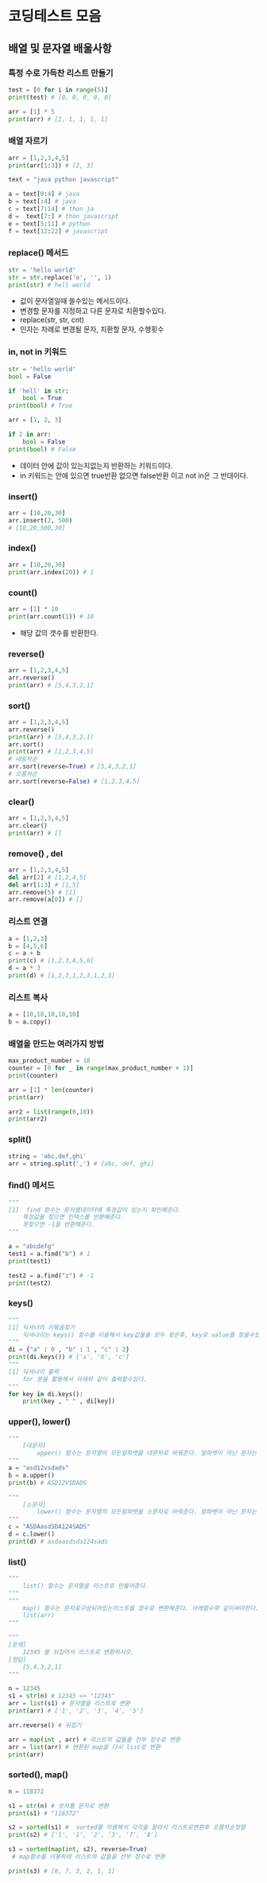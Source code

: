 # 코딩테스트 모음

## 배열 및 문자열 배울사항

### 특정 수로 가득찬 리스트 만들기

```python
test = [0 for i in range(5)]
print(test) # [0, 0, 0, 0, 0]

arr = [1] * 5
print(arr) # [1, 1, 1, 1, 1]
```

### 배열 자르기

```python
arr = [1,2,3,4,5]
print(arr[1:3]) # [2, 3]

text = "java python javascript"

a = text[0:4] # java   
b = text[:4] # java
c = text[7:14] # thon ja
d =  text[7:] # thon javascript
e = text[5:11] # python
f = text[12:22] # javascript
```

### replace() 메서드

```python
str = 'hello world'
str = str.replace('o', '', 1)
print(str) # hell world
```
- 값이 문자열일때 쓸수있는 메서드이다.
- 변경할 문자를 지정하고 다른 문자로 치환할수있다.
- replace(str, str, cnt)
- 인자는 차례로 변경될 문자, 치환할 문자, 수행횟수

### in, not in 키워드

```python
str = 'hello world'
bool = False

if 'hell' in str:
    bool = True
print(bool) # True

arr = [1, 2, 3]

if 2 in arr:
    bool = False
print(bool) # False
```
- 데이터 안에 값이 있는지없는지 반환하는 키워드이다.
- in 키워드는 안에 있으면 true반환 없으면 false반환 이고 not in은 그 반대이다.

### insert()

```python
arr = [10,20,30]
arr.insert(2, 500)
# [10,20,500,30]
```

### index()

```python
arr = [10,20,30]
print(arr.index(20)) # 1
```

### count()
```python
arr = [1] * 10
print(arr.count(1)) # 10
```

- 해당 값의 갯수를 반환한다.

### reverse()
```python
arr = [1,2,3,4,5]
arr.reverse()
print(arr) # [5,4,3,2,1]
```

### sort()
```python
arr = [1,2,3,4,5]
arr.reverse()
print(arr) # [5,4,3,2,1]
arr.sort()
print(arr) # [1,2,3,4,5]
# 내림차순
arr.sort(reverse=True) # [5,4,3,2,1]
# 오름차순
arr.sort(reverse=False) # [1,2,3,4,5]
```

### clear()
```python
arr = [1,2,3,4,5]
arr.clear()
print(arr) # []
```

### remove() , del

```python
arr = [1,2,3,4,5]
del arr[2] # [1,2,4,5]
del arr[1:3] # [1,5]
arr.remove(5) # [1]
arr.remove(a[0]) # []
```

### 리스트 연결

```python
a = [1,2,3]
b = [4,5,6]
c = a + b
print(c) # [1,2,3,4,5,6]
d = a * 3
print(d) # [1,2,3,1,2,3,1,2,3]
```

### 리스트 복사

```python
a = [10,10,10,10,10]
b = a.copy()
```

### 배열을 만드는 여러가지 방법

```python
max_product_number = 10
counter = [0 for _ in range(max_product_number + 1)]
print(counter)

arr = [1] * len(counter)
print(arr)

arr2 = list(range(0,10))
print(arr2)
```

### split()

```python
string = 'abc,def,ghi'
arr = string.split(',') # [abc, def, ghi]
```

### find() 메서드

```python
"""
[1]  find 함수는 문자열데이터에 특정값이 있는지 확인해준다.
    특정값을 찾으면 인덱스를 반환해준다.
    못찾으면 -1을 반환해준다.
"""

a = "abcdefg"
test1 = a.find("b") # 1
print(test1)

test2 = a.find("z") # -1
print(test2)
```

### keys()

```python
"""
[1] 딕셔너리 키묶음찾기
    딕셔너리는 keys() 함수를 이용해서 key값들을 모두 찾은후, key로 value를 찾을수있다. 
"""
di = {"a" : 0 , "b" : 1 , "c" : 2}
print(di.keys()) # ['a', 'b', 'c']
"""
[1] 딕셔너리 출력
    for 문을 활용해서 아래와 같이 출력할수있다.
"""
for key in di.keys():
    print(key , " " , di[key])
```

### upper(), lower()

```python
"""
    [대문자]
        upper() 함수는 문자열의 모든알파벳을 대문자로 바꿔준다. 알파벳이 아닌 문자는 아무영향없다.
"""
a = "asd12vsdads"
b = a.upper()
print(b) # ASD12VSDADS

"""
    [소문자]
        lower() 함수는 문자열의 모든알파벳을 소문자로 바꿔준다. 알파벳이 아닌 문자는 아무영향없다.
"""
c = "ASDAasdSDA124SADS"
d = c.lower()
print(d) # asdaasdsda124sads
```

### list()

```python
"""
    list() 함수는 문자열을 리스트로 만들어준다. 
"""
"""
    map() 함수는 문자로구성되어있는리스트를 정수로 변환해준다. 아래함수와 같이써야한다.
    list(arr)
"""

"""
[문제]
    12345 를 뒤집어서 리스트로 변환하시오. 
[정답]
    [5,4,3,2,1]
"""

n = 12345
s1 = str(n) # 12345 => "12345"
arr = list(s1) # 문자열을 리스트로 변환 
print(arr) # ['1', '2', '3', '4', '5']

arr.reverse() # 뒤집기

arr = map(int , arr) # 리스트의 값들을 전부 정수로 변환
arr = list(arr) # 변환된 map을 다시 list로 변환 
print(arr)
```

### sorted(), map()

```python
n = 118372

s1 = str(n) # 숫자를 문자로 변환
print(s1) # "118372"

s2 = sorted(s1)	#  sorted를 이용해서 각각을 잘라서 리스트로변환후 오름차순정렬 
print(s2) # ['1', '1', '2', '3', '7', '8'] 

s3 = sorted(map(int, s2), reverse=True)
 # map함수를 이용하여 리스트의 값들을 전부 정수로 변환

print(s3) # [8, 7, 3, 2, 1, 1]
```

